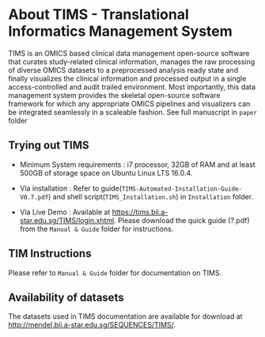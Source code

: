 # About TIMS - Translational Informatics Management System
TIMS is an OMICS based clinical data management open-source software that curates study-related clinical information, manages the raw processing of diverse OMICS datasets to a preprocessed analysis ready state and finally visualizes the clinical information and processed output in a single access-controlled and audit trailed environment. Most importantly, this data management system provides the skeletal open-source software framework for which any appropriate OMICS pipelines and visualizers can be integrated seamlessly in a scaleable fashion. See full manuscript in `paper` folder

## Trying out TIMS
- Minimum System requirements : i7 processor, 32GB of RAM and at least 500GB of storage space on Ubuntu Linux LTS 16.0.4.

- Via installation : Refer to guide(`TIMS-Automated-Installation-Guide-V0.7.pdf`) and shell script(`TIMS_Installation.sh`) in `Installation` folder.

- Via Live Demo : Available at https://tims.bii.a-star.edu.sg/TIMS/login.xhtml. Please download the quick guide (?.pdf) from the `Manual & Guide` folder for instructions.

## TIM Instructions
Please refer to `Manual & Guide` folder for documentation on TIMS.

## Availability of datasets
The datasets used in TIMS documentation are available for download at http://mendel.bii.a-star.edu.sg/SEQUENCES/TIMS/. 